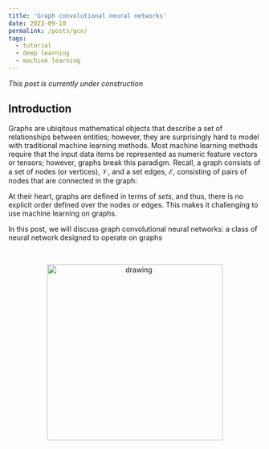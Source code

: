 ```yaml
---
title: 'Graph convolutional neural networks'
date: 2023-09-10
permalink: /posts/gcn/
tags:
  - tutorial
  - deep learning
  - machine learning
---
```


_This post is currently under construction_ 

Introduction
------------

Graphs are ubiqitous mathematical objects that describe a set of relationships between entities; however, they are surprisingly hard to model with traditional machine learning methods. Most machine learning methods require that the input data items be represented as numeric feature vectors or tensors; however, graphs break this paradigm. Recall, a graph consists of a set of nodes (or vertices), $\mathcal{V}$, and a set edges, $\mathcal{E}$, consisting of pairs of nodes that are connected in the graph:


At their heart, graphs are defined in terms of _sets_, and thus, there is no explicit order defined over the nodes or edges. This makes it challenging to use machine learning on graphs.

In this post, we will discuss graph convolutional neural networks: a class of neural network designed to operate on graphs


&nbsp;

<center><img src="https://raw.githubusercontent.com/mbernste/mbernste.github.io/master/images/GCN_vs_CNN_overview.png" alt="drawing" width="350"/></center>
